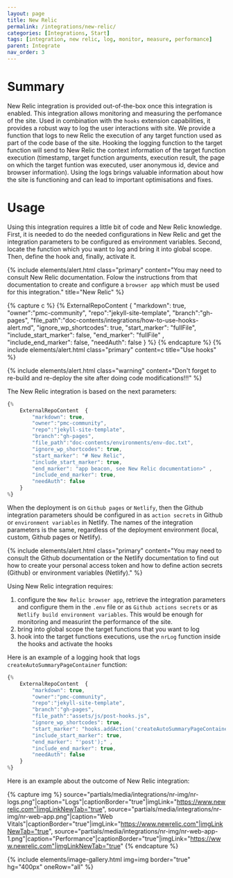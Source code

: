 ```yaml
---
layout: page
title: New Relic
permalink: /integrations/new-relic/
categories: [Integrations, Start]
tags: [integration, new relic, log, monitor, measure, performance]
parent: Integrate
nav_order: 3
---
```


# Summary
New Relic integration is provided out-of-the-box once this integration is enabled. This integration allows monitoring and measuring the perfomance of the site. Used in combination with the `hooks` extension capabilities, it provides a robust way to log the user interactions with site. We provide a function that logs to new Relic the execution of any target function used as part of the code base of the site. Hooking the logging function to the target function will send to New Relic the context information of the target function execution (timestamp, target function arguments, execution result, the page on which the target funtion was executed, user anonymous id, device and browser information). Using the logs brings valuable information about how the site is functioning and can lead to important optimisations and fixes.

# Usage
Using this integration requires a little bit of code and New Relic knowledge. First, it is needed to do the needed configurations in New Relic and get the integration parameters to be configured as environment variables. Second, locate the function which you want to log and bring it into global scope. Then, define the hook and, finally, activate it. 

{% include elements/alert.html 
  class="primary" 
  content="You may need to consult New Relic documentation. Folow the instructions from that documentation to create and configure a `browser app` which must be used for this integration."
  title="New Relic"
%}

{% capture c %}
  {% 
    ExternalRepoContent  { 
        "markdown": true,
        "owner":"pmc-community", 
        "repo":"jekyll-site-template", 
        "branch":"gh-pages", 
        "file_path":"doc-contents/integrations/how-to-use-hooks-alert.md", 
        "ignore_wp_shortcodes": true, 
        "start_marker": "fullFile",
        "include_start_marker": false,
        "end_marker": "fullFile" ,
        "include_end_marker": false,
        "needAuth": false
    }
%}
{% endcapture %}
{% include elements/alert.html class="primary" content=c title="Use hooks" %}

{% include elements/alert.html 
  class="warning" 
  content="Don't forget to re-build and re-deploy the site after doing code modifications!!!"
%}

The New Relic integration is based on the next parameters:

```javascript
{% 
    ExternalRepoContent  { 
        "markdown": true,
        "owner":"pmc-community", 
        "repo":"jekyll-site-template", 
        "branch":"gh-pages", 
        "file_path":"doc-contents/environments/env-doc.txt", 
        "ignore_wp_shortcodes": true, 
        "start_marker": "# New Relic",
        "include_start_marker": true,
        "end_marker": "app beacon, see New Relic documentation>" ,
        "include_end_marker": true,
        "needAuth": false
    }
%}
```
When the deployment is on `Github pages` or `Netlify`, then the Github integration parameters should be configured in as `action secrets` in Github or `environment variables` in Netlify. The names of the integration parameters is the same, regardless of the deployment environment (local, custom, Github pages or Netlify).

{% include elements/alert.html 
  class="primary" 
  content="You may need to consult the Github documentation or the Netlify documentation to find out how to create your personal access token and how to define action secrets (Github) or environment variables (Netlify)."
%}

Using New Relic integration requires:
1. configure the `New Relic browser app`, retrieve the integration parameters and configure them in the `.env` file or as `Github actions secrets` or as `Netlify build environment variables`. This would be enough for monitoring and measurint the performance of the site.
2. bring into global scope the target functions that you want to log
3. hook into the target functions executions, use the `nrLog` function inside the hooks and activate the hooks

Here is an example of a logging hook that logs `createAutoSummaryPageContainer` function:

```javascript
{% 
    ExternalRepoContent  { 
        "markdown": true,
        "owner":"pmc-community", 
        "repo":"jekyll-site-template", 
        "branch":"gh-pages", 
        "file_path":"assets/js/post-hooks.js", 
        "ignore_wp_shortcodes": true, 
        "start_marker": "hooks.addAction('createAutoSummaryPageContainer'",
        "include_start_marker": true,
        "end_marker": "'post');" ,
        "include_end_marker": true,
        "needAuth": false
    }
%}
```

Here is an example about the outcome of New Relic integration:

{% capture img %}
    source="partials/media/integrations/nr-img/nr-logs.png"|caption="Logs"|captionBorder="true"|imgLink="https://www.newrelic.com"|imgLinkNewTab="true",
    source="partials/media/integrations/nr-img/nr-web-app.png"|caption="Web Vitals"|captionBorder="true"|imgLink="https://www.newrelic.com"|imgLinkNewTab="true",
    source="partials/media/integrations/nr-img/nr-web-app-1.png"|caption="Performance"|captionBorder="true"|imgLink="https://www.newrelic.com"|imgLinkNewTab="true"
{% endcapture %}

{% include elements/image-gallery.html 
  img=img 
  border="true" 
  hg="400px"
  oneRow="all" 
%}

